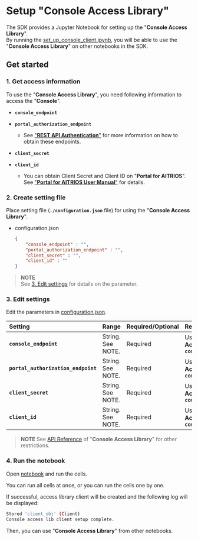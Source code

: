 # Setup "**Console Access Library**"
The SDK provides a Jupyter Notebook for setting up the "**Console Access Library**". <br>
By running the [set_up_console_client.ipynb](./set_up_console_client.ipynb), you will be able to use the "**Console Access Library**" on other notebooks in the SDK.

## Get started
### 1. Get access information
To use the "**Console Access Library**", you need following information to access the "**Console**".

- **`console_endpoint`**
- **`portal_authorization_endpoint`**
  - See ["**REST API Authentication**"](https://developer.aitrios.sony-semicon.com/file/download/rest-api-authentication) for more information on how to obtain these endpoints.

- **`client_secret`**
- **`client_id`**
  - You can obtain Client Secret and Client ID on "**Portal for AITRIOS**". <br>
  See ["**Portal for AITRIOS User Manual**"](https://developer.aitrios.sony-semicon.com/en/documents/portal-user-manual) for details.

### 2. Create setting file
Place setting file (**`./configuration.json`** file) for using the "**Console Access Library**". 
- configuration.json
    ```json
    {
        "console_endpoint" : "",
        "portal_authorization_endpoint" : "",
        "client_secret" : "",
        "client_id" : ""
    }
    ```
> **NOTE**<br>
> See [3. Edit settings](#3-edit-settings) for details on the parameter.

### 3. Edit settings

Edit the parameters in [configuration.json](./configuration.json).

|Setting|Range|Required/Optional|Remarks
|:--|:--|:--|:--|
|**`console_endpoint`**|String. See NOTE.|Required|Used for "**Console Access Library**" API: **`common.config.Config`**
|**`portal_authorization_endpoint`**|String. See NOTE.|Required|Used for "**Console Access Library**" API: **`common.config.Config`**
|**`client_secret`**|String. See NOTE.|Required|Used for "**Console Access Library**" API: **`common.config.Config`**
|**`client_id`**|String. See NOTE.|Required|Used for "**Console Access Library**" API: **`common.config.Config`**

> **NOTE**
> See [API Reference](https://developer.aitrios.sony-semicon.com/development-guides/reference/api-references/) of "**Console Access Library**" for other restrictions.

### 4. Run the notebook
Open [notebook](./set_up_console_client.ipynb) and run the cells.

You can run all cells at once, or you can run the cells one by one.

If successful, access library client will be created and the following log will be displayed:
```bash
Stored 'client_obj' (Client)
Console access lib client setup complete.
```
Then, you can use "**Console Access Library**" from other notebooks.

